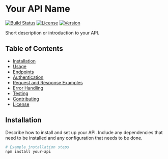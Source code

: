 # Your API Name

[![Build Status](https://travis-ci.org/your-username/your-api.svg?branch=master)](https://travis-ci.org/your-username/your-api)
[![License](https://img.shields.io/badge/license-MIT-blue.svg)](https://opensource.org/licenses/MIT)
[![Version](https://img.shields.io/badge/version-1.0.0-brightgreen.svg)](https://github.com/your-username/your-api/releases/tag/v1.0.0)

Short description or introduction to your API.

## Table of Contents

- [Installation](#installation)
- [Usage](#usage)
- [Endpoints](#endpoints)
- [Authentication](#authentication)
- [Request and Response Examples](#request-and-response-examples)
- [Error Handling](#error-handling)
- [Testing](#testing)
- [Contributing](#contributing)
- [License](#license)

## Installation

Describe how to install and set up your API. Include any dependencies that need to be installed and any configuration that needs to be done.

```bash
# Example installation steps
npm install your-api
